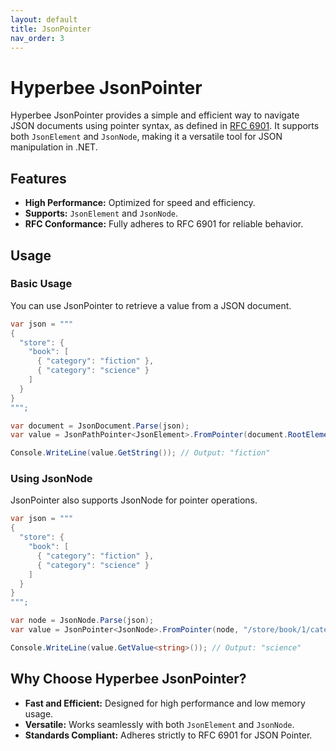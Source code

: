 ```yaml
---
layout: default
title: JsonPointer
nav_order: 3
---
```


# Hyperbee JsonPointer

Hyperbee JsonPointer provides a simple and efficient way to navigate JSON documents using pointer syntax, as defined in [RFC 6901](https://www.rfc-editor.org/rfc/rfc6901.html). It supports both `JsonElement` and `JsonNode`, making it a versatile tool for JSON manipulation in .NET.

## Features

- **High Performance:** Optimized for speed and efficiency.
- **Supports:** `JsonElement` and `JsonNode`.
- **RFC Conformance:** Fully adheres to RFC 6901 for reliable behavior.

## Usage

### Basic Usage

You can use JsonPointer to retrieve a value from a JSON document.

```csharp
var json = """
{ 
  "store": { 
    "book": [
      { "category": "fiction" }, 
      { "category": "science" } 
    ] 
  } 
}
""";

var document = JsonDocument.Parse(json);
var value = JsonPathPointer<JsonElement>.FromPointer(document.RootElement, "/store/book/0/category")

Console.WriteLine(value.GetString()); // Output: "fiction"
```

### Using JsonNode

JsonPointer also supports JsonNode for pointer operations.

```csharp
var json = """
{ 
  "store": { 
    "book": [
      { "category": "fiction" }, 
      { "category": "science" } 
    ] 
  } 
}
""";

var node = JsonNode.Parse(json);
var value = JsonPointer<JsonNode>.FromPointer(node, "/store/book/1/category")

Console.WriteLine(value.GetValue<string>()); // Output: "science"
```

## Why Choose Hyperbee JsonPointer?

- **Fast and Efficient:** Designed for high performance and low memory usage.
- **Versatile:** Works seamlessly with both `JsonElement` and `JsonNode`.
- **Standards Compliant:** Adheres strictly to RFC 6901 for JSON Pointer.

